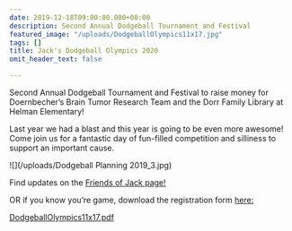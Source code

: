 ```yaml
---
date: 2019-12-18T09:00:00.000+00:00
description: Second Annual Dodgeball Tournament and Festival
featured_image: "/uploads/DodgeballOlympics11x17.jpg"
tags: []
title: Jack's Dodgeball Olympics 2020
omit_header_text: false

---
```

Second Annual Dodgeball Tournament and Festival to raise money for Doernbecher’s Brain Tumor Research Team and the Dorr Family Library at Helman Elementary!

Last year we had a blast and this year is going to be even more awesome! Come join us for a fantastic day of fun-filled competition and silliness to support an important cause.

![](/uploads/Dodgeball Planning 2019_3.jpg)

Find updates on the [Friends of Jack page!](https://www.facebook.com/groups/262701727595775/)

OR if you know you’re game, download the registration form [here:](https://drive.google.com/file/d/1Vf6tUn4r3oFfy2hd9KT0PSI-RXYk8zFf/view?usp=sharing)

[DodgeballOlympics11x17.pdf](https://app.forestry.io/sites/y1eoooklm1fmow/body-media//uploads/DodgeballOlympics11x17.pdf "DodgeballOlympics11x17.pdf")